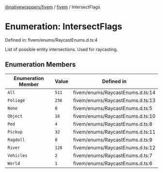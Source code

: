 [@nativewrappers/fivem](../../README.md) / [fivem](../README.md) / IntersectFlags

# Enumeration: IntersectFlags

Defined in: fivem/enums/RaycastEnums.d.ts:4

List of possible entity intersections. Used for raycasting.

## Enumeration Members

| Enumeration Member | Value | Defined in |
| ------ | ------ | ------ |
| <a id="all"></a> `All` | `511` | fivem/enums/RaycastEnums.d.ts:14 |
| <a id="foliage"></a> `Foliage` | `256` | fivem/enums/RaycastEnums.d.ts:13 |
| <a id="none"></a> `None` | `0` | fivem/enums/RaycastEnums.d.ts:5 |
| <a id="object"></a> `Object` | `16` | fivem/enums/RaycastEnums.d.ts:10 |
| <a id="ped"></a> `Ped` | `4` | fivem/enums/RaycastEnums.d.ts:8 |
| <a id="pickup"></a> `Pickup` | `32` | fivem/enums/RaycastEnums.d.ts:11 |
| <a id="ragdoll"></a> `Ragdoll` | `8` | fivem/enums/RaycastEnums.d.ts:9 |
| <a id="river"></a> `River` | `128` | fivem/enums/RaycastEnums.d.ts:12 |
| <a id="vehicles"></a> `Vehicles` | `2` | fivem/enums/RaycastEnums.d.ts:7 |
| <a id="world"></a> `World` | `1` | fivem/enums/RaycastEnums.d.ts:6 |
